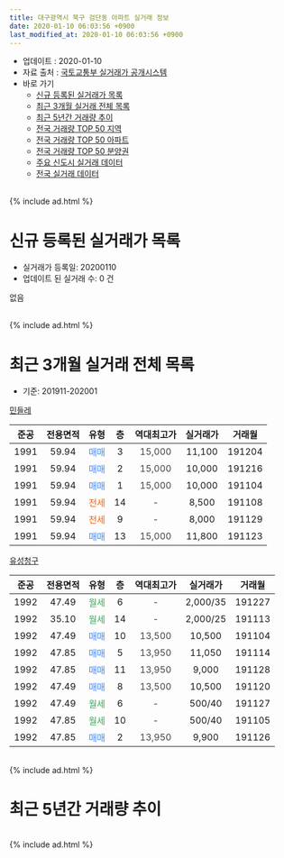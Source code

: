 ```yaml
---
title: 대구광역시 북구 검단동 아파트 실거래 정보
date: 2020-01-10 06:03:56 +0900
last_modified_at: 2020-01-10 06:03:56 +0900
---
```


* 업데이트 : 2020-01-10
* 자료 출처 : [국토교통부 실거래가 공개시스템](http://rt.molit.go.kr)
* 바로 가기
    * [신규 등록된 실거래가 목록](#신규-등록된-실거래가-목록)
    * [최근 3개월 실거래 전체 목록](#최근-3개월-실거래-전체-목록)
    * [최근 5년간 거래량 추이](#최근-5년간-거래량-추이)
    * [전국 거래량 TOP 50 지역](https://inasie.github.io/apt-trade-info/최근-3개월-전국에서-가장-거래가-많이-발생한-지역)
    * [전국 거래량 TOP 50 아파트](https://inasie.github.io/apt-trade-info/최근-3개월-전국에서-가장-거래가-많이-발생한-아파트)
    * [전국 거래량 TOP 50 분양권](https://inasie.github.io/apt-trade-info/최근-3개월-전국에서-가장-거래가-많이-발생한-분양권)
    * [주요 신도시 실거래 데이터](https://inasie.github.io/apt-trade-info/주요-신도시)
    * [전국 실거래 데이터](https://inasie.github.io/apt-trade-info/전국)
<br>
{% include ad.html %}
<br>

# 신규 등록된 실거래가 목록
* 실거래가 등록일: 20200110
* 업데이트 된 실거래 수: 0 건

없음

<br>
{% include ad.html %}
<br>

# 최근 3개월 실거래 전체 목록
* 기준: 201911-202001


[민들레](https://search.naver.com/search.naver?query=%EB%8C%80%EA%B5%AC%EA%B4%91%EC%97%AD%EC%8B%9C+%EB%B6%81%EA%B5%AC+%EA%B2%80%EB%8B%A8%EB%8F%99+%EB%AF%BC%EB%93%A4%EB%A0%88)

|준공|전용면적|유형|층|역대최고가|실거래가|거래월|
|:---:|:---:|:---:|:---:|:---:|:---:|:---:|
|1991|59.94|<span style="color:#4285f3">매매</span>|3|<span style="color:#444444">15,000</span>|11,100|191204|
|1991|59.94|<span style="color:#4285f3">매매</span>|2|<span style="color:#444444">15,000</span>|10,000|191216|
|1991|59.94|<span style="color:#4285f3">매매</span>|1|<span style="color:#444444">15,000</span>|10,000|191104|
|1991|59.94|<span style="color:#ff5a00">전세</span>|14|<span style="color:#444444">-</span>|8,500|191108|
|1991|59.94|<span style="color:#ff5a00">전세</span>|9|<span style="color:#444444">-</span>|8,000|191129|
|1991|59.94|<span style="color:#4285f3">매매</span>|13|<span style="color:#444444">15,000</span>|11,800|191123|

[유성청구](https://search.naver.com/search.naver?query=%EB%8C%80%EA%B5%AC%EA%B4%91%EC%97%AD%EC%8B%9C+%EB%B6%81%EA%B5%AC+%EA%B2%80%EB%8B%A8%EB%8F%99+%EC%9C%A0%EC%84%B1%EC%B2%AD%EA%B5%AC)

|준공|전용면적|유형|층|역대최고가|실거래가|거래월|
|:---:|:---:|:---:|:---:|:---:|:---:|:---:|
|1992|47.49|<span style="color:#34a853">월세</span>|6|<span style="color:#444444">-</span>|2,000/35|191227|
|1992|35.10|<span style="color:#34a853">월세</span>|14|<span style="color:#444444">-</span>|2,000/25|191113|
|1992|47.49|<span style="color:#4285f3">매매</span>|10|<span style="color:#444444">13,500</span>|10,500|191104|
|1992|47.85|<span style="color:#4285f3">매매</span>|5|<span style="color:#444444">13,950</span>|11,050|191114|
|1992|47.85|<span style="color:#4285f3">매매</span>|11|<span style="color:#444444">13,950</span>|9,000|191128|
|1992|47.49|<span style="color:#4285f3">매매</span>|8|<span style="color:#444444">13,500</span>|10,500|191120|
|1992|47.49|<span style="color:#34a853">월세</span>|6|<span style="color:#444444">-</span>|500/40|191127|
|1992|47.85|<span style="color:#34a853">월세</span>|10|<span style="color:#444444">-</span>|500/40|191105|
|1992|47.85|<span style="color:#4285f3">매매</span>|2|<span style="color:#444444">13,950</span>|9,900|191126|


<br>
{% include ad.html %}
<br>

# 최근 5년간 거래량 추이


<div style="width:100%;">
    <canvas id="deal_progress" height="200"></canvas>
</div>

<script>
new Chart(document.getElementById("deal_progress"), {
    type: 'line',
    data: {
        labels: ['201501','201502','201503','201504','201505','201506','201507','201508','201509','201510','201511','201512','201601','201602','201603','201604','201605','201606','201607','201608','201609','201610','201611','201612','201701','201702','201703','201704','201705','201706','201707','201708','201709','201710','201711','201712','201801','201802','201803','201804','201805','201806','201807','201808','201809','201810','201811','201812','201901','201902','201903','201904','201905','201906','201907','201908','201909','201910','201911','201912','202001'],
        datasets: [{
            label: '매매',
            pointRadius: 1,
            data: [15, 13, 23, 6, 7, 8, 9, 6, 5, 11, 11, 3, 1, 7, 6, 12, 8, 7, 6, 5, 6, 16, 14, 6, 3, 14, 29, 13, 8, 11, 13, 17, 7, 10, 7, 14, 13, 11, 14, 5, 16, 13, 5, 9, 7, 9, 4, 5, 11, 8, 11, 5, 8, 5, 9, 9, 8, 10, 7, 2, 0],
            borderColor: "rgba(255, 201, 14, 1)",
            backgroundColor: "rgba(255, 201, 14, 0.5)",
            fill: false,
            lineTension: 0
        },{
            label: '전월세',
            pointRadius: 1,
            data: [5, 5, 7, 5, 11, 6, 5, 8, 5, 8, 6, 4, 11, 6, 7, 5, 6, 4, 8, 7, 4, 8, 6, 4, 8, 11, 11, 5, 2, 8, 7, 5, 7, 5, 1, 6, 6, 8, 5, 11, 4, 6, 6, 5, 5, 4, 5, 6, 3, 7, 6, 6, 6, 7, 7, 9, 3, 2, 5, 1, 0],
            borderColor: "rgba(0, 141, 185, 1)",
            backgroundColor: "rgba(0, 141, 185, 0.5)",
            fill: false,
            lineTension: 0
        }
        ]
    },
    options: {
        responsive: true,
        title: {
            display: false
        },
        tooltips: {
            mode: 'index',
            intersect: false
        },
        hover: {
            mode: 'nearest',
            intersect: true
        },
        scales: {
            xAxes: [{
                display: true,
                scaleLabel: {
                    display: true,
                    labelString: '년/월'
                }
            }],
            yAxes: [{
                display: true,
                ticks: {
                    suggestedMin: 0,
                },
                scaleLabel: {
                    display: true,
                    labelString: '실거래 수'
                }
            }]
        }
    }
});

</script>


<br>
{% include ad.html %}
<br>

